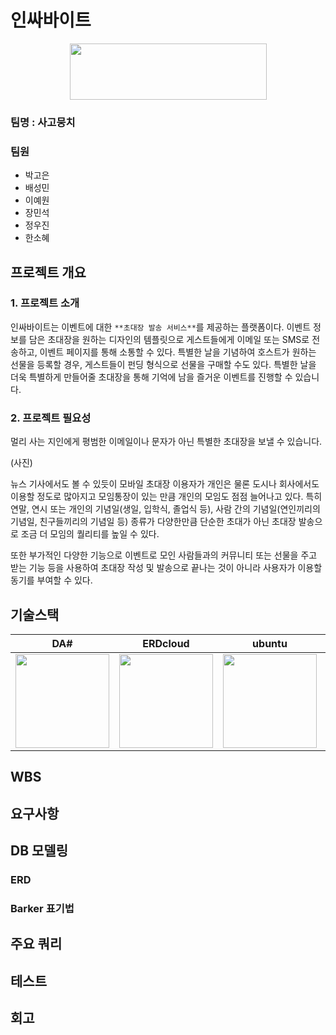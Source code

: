 # 인싸바이트

<p align="center"><img src="https://github.com/swcamp/vite/blob/main/PNG/Readme/VITE_로고.png" width='315' height='90'/></p>

### 팀명 : 사고뭉치

### 팀원

- 박고은
- 배성민
- 이예원
- 장민석
- 정우진
- 한소혜

## 프로젝트 개요

### 1. 프로젝트 소개

인싸바이트는 이벤트에 대한 `**초대장 발송 서비스**`를 제공하는 플랫폼이다.  이벤트 정보를 담은 초대장을 원하는 디자인의 템플릿으로 게스트들에게 이메일 또는 SMS로 전송하고, 이벤트 페이지를 통해 소통할 수 있다. 특별한 날을 기념하여 호스트가 원하는 선물을 등록할 경우, 게스트들이 펀딩 형식으로 선물을 구매할 수도 있다. 특별한 날을 더욱 특별하게 만들어줄 초대장을 통해 기억에 남을 즐거운 이벤트를 진행할 수 있습니다.

### 2. 프로젝트 필요성

멀리 사는 지인에게 평범한 이메일이나 문자가 아닌 특별한 초대장을 보낼 수 있습니다.

(사진)

뉴스 기사에서도 볼 수 있듯이 모바일 초대장 이용자가 개인은 물론 도시나 회사에서도 이용할 정도로 많아지고  모임통장이 있는 만큼 개인의 모임도 점점 늘어나고 있다. 특히 연말, 연시 또는 개인의 기념일(생일, 입학식, 졸업식 등), 사람 간의 기념일(연인끼리의 기념일, 친구들끼리의 기념일 등) 종류가 다양한만큼 단순한 초대가 아닌 초대장 발송으로 조금 더 모임의 퀄리티를 높일 수 있다.

또한 부가적인 다양한 기능으로 이벤트로 모인 사람들과의 커뮤니티 또는 선물을 주고 받는 기능 등을 사용하여 초대장 작성 및 발송으로 끝나는 것이 아니라 사용자가 이용할 동기를 부여할 수 있다.

## 기술스택
|DA#|ERDcloud|ubuntu|mariaDB|
|---|---|---|---|
|<img src="https://github.com/swcamp/vite/blob/main/PNG/Readme/da%23.png" height="150" />|<img src="https://github.com/swcamp/vite/blob/main/PNG/Readme/erdcloud.png" height="150" />|<img src="https://github.com/swcamp/vite/blob/main/PNG/Readme/ubuntu.png" height="150" />|<img src="https://github.com/swcamp/vite/blob/main/PNG/Readme/mariadb.png" height="150" />|   

## WBS

## 요구사항

## DB 모델링

### ERD

### Barker 표기법

## 주요 쿼리

## 테스트

## 회고

